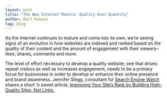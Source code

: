 ```yaml
---
layout: post
title: "The New Internet Mantra: Quality Over Quantity"
author: Bart Raboin
tag: blog
---
```


As the Internet continues to mature and come into its own, we’re seeing signs of an evolution in how websites are indexed and ranked based on the quality of their content and the amount of engagement with their viewers–likes, shares, comments and more.

The level of effort necessary to develop a quality website, one that drives repeat visitors as well as increases engagement, needs to be a primary focus for businesses in order to develop or enhance their online presence and brand awareness. Jennifer Slegg, consultant for [Search Engine Watch](http://searchenginewatch.com/) shares a short ‘n sweet article, [Improving Your Site’s Rank by Building High-Quality Sites, Not Links.](http://searchenginewatch.com/article/2276448/Google-Improve-Your-Sites-Rank-by-Building-High-Quality-Sites-Not-Links)
